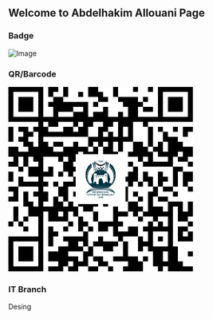 ## Welcome to Abdelhakim Allouani  Page


### Badge
![Image](badges/abdelhakimallouani.png)

### QR/Barcode
![Image](qr/qr_abdelhakimallouani.png)
### IT Branch
Desing
